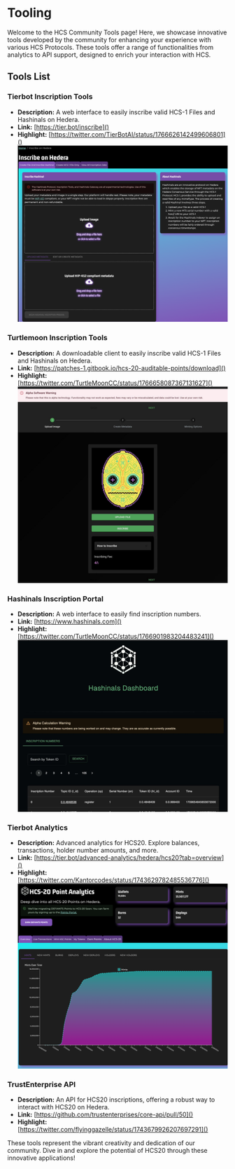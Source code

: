 # Tooling

Welcome to the HCS Community Tools page! Here, we showcase innovative tools developed by the community for enhancing your experience with various HCS Protocols. These tools offer a range of functionalities from analytics to API support, designed to enrich your interaction with HCS.

## Tools List

### Tierbot Inscription Tools

- **Description:** A web interface to easily inscribe valid HCS-1 Files and Hashinals on Hedera.
- **Link:** [https://tier.bot/inscribe]()
- **Highlight:** [https://twitter.com/TierBotAI/status/1766626142499606801]()
![Screenshot](./assets/inscription-tools.png)

### Turtlemoon Inscription Tools

- **Description:** A downloadable client to easily inscribe valid HCS-1 Files and Hashinals on Hedera.
- **Link:** [https://patches-1.gitbook.io/hcs-20-auditable-points/download]()
- **Highlight:** [https://twitter.com/TurtleMoonCC/status/1766658087367131627]()
![Screenshot](./assets/desktop-inscription.jpeg)

### Hashinals Inscription Portal

- **Description:** A web interface to easily find inscription numbers.
- **Link:** [https://www.hashinals.com]()
- **Highlight:** [https://twitter.com/TurtleMoonCC/status/1766901983204483241]()
![Screenshot](./assets/hashinals-db.jpeg)

### Tierbot Analytics

- **Description:** Advanced analytics for HCS20. Explore balances, transactions, holder number amounts, and more.
- **Link:** [https://tier.bot/advanced-analytics/hedera/hcs20?tab=overview]()
- **Highlight:** [https://twitter.com/Kantorcodes/status/1743629782485536776]()
![Screenshot](./assets/hcs-20-analytics.png)
### TrustEnterprise API

- **Description:** An API for HCS20 inscriptions, offering a robust way to interact with HCS20 on Hedera.
- **Link:** [https://github.com/trustenterprises/core-api/pull/50]()
- **Highlight:** [https://twitter.com/flyinggazelle/status/1743679926207697291]()

These tools represent the vibrant creativity and dedication of our community. Dive in and explore the potential of HCS20 through these innovative applications!